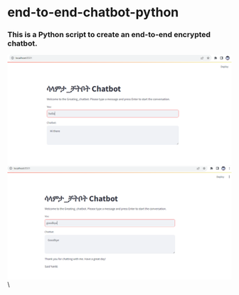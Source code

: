 # end-to-end-chatbot-python
### This is a Python script to create an end-to-end encrypted chatbot. 

![](https://github.com/aknafu12/end-to-end-chatbot-python/blob/main/chatbot_hi.PNG)\
![](https://github.com/aknafu12/end-to-end-chatbot-python/blob/main/chatbot_bye.PNG)\


